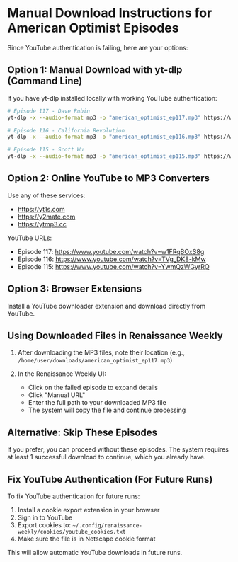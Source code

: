 # Manual Download Instructions for American Optimist Episodes

Since YouTube authentication is failing, here are your options:

## Option 1: Manual Download with yt-dlp (Command Line)

If you have yt-dlp installed locally with working YouTube authentication:

```bash
# Episode 117 - Dave Rubin
yt-dlp -x --audio-format mp3 -o "american_optimist_ep117.mp3" https://www.youtube.com/watch?v=w1FRqBOxS8g

# Episode 116 - California Revolution
yt-dlp -x --audio-format mp3 -o "american_optimist_ep116.mp3" https://www.youtube.com/watch?v=TVg_DK8-kMw

# Episode 115 - Scott Wu
yt-dlp -x --audio-format mp3 -o "american_optimist_ep115.mp3" https://www.youtube.com/watch?v=YwmQzWGyrRQ
```

## Option 2: Online YouTube to MP3 Converters

Use any of these services:
- https://yt1s.com
- https://y2mate.com
- https://ytmp3.cc

YouTube URLs:
- Episode 117: https://www.youtube.com/watch?v=w1FRqBOxS8g
- Episode 116: https://www.youtube.com/watch?v=TVg_DK8-kMw  
- Episode 115: https://www.youtube.com/watch?v=YwmQzWGyrRQ

## Option 3: Browser Extensions

Install a YouTube downloader extension and download directly from YouTube.

## Using Downloaded Files in Renaissance Weekly

1. After downloading the MP3 files, note their location (e.g., `/home/user/downloads/american_optimist_ep117.mp3`)

2. In the Renaissance Weekly UI:
   - Click on the failed episode to expand details
   - Click "Manual URL"
   - Enter the full path to your downloaded MP3 file
   - The system will copy the file and continue processing

## Alternative: Skip These Episodes

If you prefer, you can proceed without these episodes. The system requires at least 1 successful download to continue, which you already have.

## Fix YouTube Authentication (For Future Runs)

To fix YouTube authentication for future runs:

1. Install a cookie export extension in your browser
2. Sign in to YouTube
3. Export cookies to: `~/.config/renaissance-weekly/cookies/youtube_cookies.txt`
4. Make sure the file is in Netscape cookie format

This will allow automatic YouTube downloads in future runs.